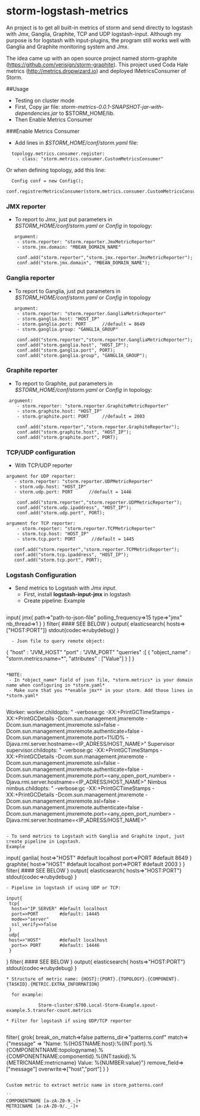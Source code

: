 # storm-logstash-metrics

An project is to get all built-in metrics of storm and send directly to logstash with Jmx, Ganglia, Graphite, TCP and UDP logstash-input.
Although my purpose is for logstash with input-plugins, the program still works well with Ganglia and Graphite monitoring system and Jmx.

The idea came up with an open source project named storm-graphite (https://github.com/verisign/storm-graphite).
This project used Coda Hale metrics (http://metrics.dropwizard.io) and deployed IMetricsConsumer of Storm.

##Usage
- Testing on cluster mode
- First, Copy jar file: *storm-metrics-0.0.1-SNAPSHOT-jar-with-dependencies.jar* to $STORM_HOME/lib.
- Then Enable Metrics Consumer <SEE BELOW>

###Enable Metrics Consumer
- Add lines in *$STORM_HOME/conf/storm.yaml* file:
```
  topology.metrics.consumer.register:
    - class: "storm.metrics.consumer.CustomMetricsConsumer"
  ```
  Or when defining topology, add this line:
  ```
  	Config conf = new Config();
  	conf.registrerMetricsConsumer(storm.metrics.consumer.CustomMetricsConsumer.class);
  ```
  
### JMX reporter
- To report to Jmx, just put parameters in *$STORM_HOME/conf/storm.yaml* or *Config* in topology:
```  
   argument:
    - storm.reporter: "storm.reporter.JmxMetricReporter"
    - storm.jmx.domain: "MBEAN_DOMAIN_NAME"
```
```
	conf.add("storm.reporter","storm.jmx.reporter.JmxMetricReporter");
	conf.add("storm.jmx.domain", "MBEAN_DOMAIN_NAME");
```

### Ganglia reporter
- To report to Ganglia, just put parameters in *$STORM_HOME/conf/storm.yaml* or *Config* in topology
```
   argument:
    - storm.reporter: "storm.reporter.GangliaMetricReporter"
    - storm.ganglia.host: "HOST_IP"
    - storm.ganglia.port: PORT 		//default = 8649
    - storm.ganglia.group: "GANGLIA_GROUP"
```
```
	conf.add("storm.reporter","storm.reporter.GangliaMetricReporter");
	conf.add("storm.ganglia.host", "HOST_IP");
	conf.add("storm.ganglia.port", PORT);
	conf.add("storm.ganglia.group", "GANGLIA_GROUP");
```

### Graphite reporter
- To report to Graphite, put parameters in *$STORM_HOME/conf/storm.yaml* or *Config* in topology:
```
 argument:
	- storm.reporter: "storm.reporter.GraphiteMetricReporter"
	- storm.graphite.host: "HOST_IP"
	- storm.graphite.port: PORT		//default = 2003
```	
```
	conf.add("storm.reporter","storm.reporter.GraphiteReporter");
	conf.add("storm.graphite.host", "HOST_IP");
	conf.add("storm.graphite.port", PORT);
```

### TCP/UDP configuration 
 - With TCP/UDP reporter

 ```
 argument for UDP reporter:
	- storm.reporter: "storm.reporter.UDPMetricReporter"
	- storm.udp.host: "HOST_IP"
	- storm.udp.port: PORT		//default = 1446
```	
```
	conf.add("storm.reporter","storm.reporter.UDPMetricReporter");
	conf.add("storm.udp.ipaddress", "HOST_IP");
	conf.add("storm.udp.port", PORT);
```
```
argument for TCP reporter:
	- storm.reporter: "storm.reporter.TCPMetricReporter"
	- storm.tcp.host: "HOST_IP"
	- storm.tcp.port: PORT		//default = 1445
```
 ```
	conf.add("storm.reporter","storm.reporter.TCPMetricReporter");
	conf.add("storm.tcp.ipaddress", "HOST_IP");
	conf.add("storm.tcp.port", PORT);
```

### Logstash Configuration
- Send metrics to Logstash with *Jmx input*.
   - First, install **logstash-input-jmx** in logstash
   - Create pipeline: Example
  ```
 input{
   jmx{
       path=>"path-to-json-file"
       polling_frequency=>15
       type=>"jmx"
       nb_thread=>1
   }
}
filter{  #### SEE BELOW }
output{
   elasticsearch{ hosts=>["HOST:PORT"]}
   stdout{codec=>rubydebug}
}
 ```
   - Json file to query remote object:
  ```
  {
  "host" : "JVM_HOST"
  "port" : "JVM_PORT"
  "querries" :[
    {
      "object_name" : "storm.metrics:name=*",
      "attributes" : ["Value"]
    } ]
}
  ```

*NOTE: 
   - In *object_name* field of json file, *storm.metrics* is your domain name when configuring in *storm.yaml*
   - Make sure that you **enable jmx** in your storm. Add those lines in *storm.yaml*
   
   ```
   Worker:
 worker.childopts: " -verbose:gc -XX:+PrintGCTimeStamps -XX:+PrintGCDetails -Dcom.sun.management.jmxremote -Dcom.sun.management.jmxremote.ssl=false -Dcom.sun.management.jmxremote.authenticate=false -Dcom.sun.management.jmxremote.port=1%ID%  -Djava.rmi.server.hostname=<IP_ADRESS/HOST_NAME>"
   Supervisor
supervisor.childopts: " -verbose:gc -XX:+PrintGCTimeStamps -XX:+PrintGCDetails -Dcom.sun.management.jmxremote -Dcom.sun.management.jmxremote.ssl=false -Dcom.sun.management.jmxremote.authenticate=false -Dcom.sun.management.jmxremote.port=<any_open_port_number> -Djava.rmi.server.hostname=<IP_ADRESS/HOST_NAME>"
   Nimbus
 nimbus.childopts: " -verbose:gc -XX:+PrintGCTimeStamps -XX:+PrintGCDetails -Dcom.sun.management.jmxremote -Dcom.sun.management.jmxremote.ssl=false -Dcom.sun.management.jmxremote.authenticate=false -Dcom.sun.management.jmxremote.port=<any_open_port_number> -Djava.rmi.server.hostname=<IP_ADRESS/HOST_NAME>"
   ```

- To send metrics to Logstash with Ganglia and Graphite input, just create pipeline in Logstash.
  Example
```
 input{
   ganlia{
       host=>"HOST" #default localhost
       port=>PORT	#default 8649
   }
   graphite{
   	   host=>"HOST" #default localhost
   	   port=>PORT	#default 2003
   }
}
filter{  #### SEE BELOW }
output{
   elasticsearch{ hosts=>"HOST:PORT"}
   stdout{codec=>rubydebug}
}
 ```
- Pipeline in logstash if using UDP or TCP:
```
	input{
	 tcp{
	  host=>"IP_SERVER" #default localhost
	  port=>PORT		#default: 14445
	  mode=>"server"
	  ssl_verify=>false
	 }
	 udp{
 	 host=>"HOST"       #default localhost
      port=> PORT		#default: 14446
     }
   }
   filter{  #### SEE BELOW }
	output{
	elasticsearch{ hosts=>"HOST:PORT"}
	 stdout{codec=>rubydebug}
	}
```
* Structure of metric name: {HOST}:{PORT}.{TOPOLOGY}.{COMPONENT}.{TASKID}.{METRIC.EXTRA_INFORMATION}

  for example:
  
  			Storm-cluster:6700.Local-Storm-Example.spout-example.5.transfer-count.metrics
  			
* Filter for logstash if using UDP/TCP reporter
  
```
filter{
 grok{
  break_on_match=>false
  patterns_dir=>"patterns.conf"
  match=>{"message" => "Name: %{HOSTNAME:host}:%{INT:port}.%{COMPONENTNAME:topologyname}.%{COMPONENTNAME:componentid}.%{INT:taskid}.%{METRICNAME:metricname} Value: %{NUMBER:value}"}
  remove_field=>["message"]
  overwrite=>["host","port"]
 }
}
```

Custom metric to extract metric name in storm_patterns.conf

``
COMPONENTNAME [a-zA-Z0-9_-]+
METRICNAME [a-zA-Z0-9/._-]+
``
